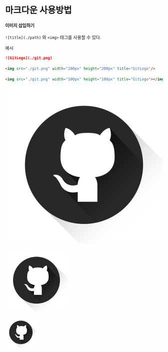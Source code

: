 # 마크다운 사용방법

#### 이미지 삽입하기

`![title](./path)` 와 `<img>` 태그를 사용할 수 있다.

예시

```md
![GitLogo](./git.png)

<img src="./git.png" width="200px" height="200px" title="GitLogo"/>

<img src="./git.png" width="100px" height="100px" title="GitLogo"></img>
```

![GitLogo](../assets/git.png)

<img src="../assets/git.png" width="200px" height="200px" title="GitLogo"/>

<img src="./../assets/git.png" width="100px" height="100px" title="GitLogo"></img>
